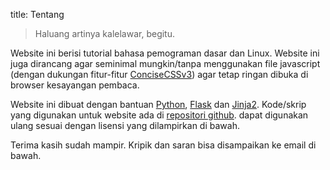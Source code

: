 title: Tentang

> Haluang artinya kalelawar, begitu.

Website ini berisi tutorial bahasa pemograman dasar dan Linux.
Website ini juga dirancang agar seminimal mungkin/tanpa menggunakan file javascript (dengan dukungan fitur-fitur [ConciseCSSv3][1]) agar tetap ringan dibuka di browser kesayangan pembaca. 

Website ini dibuat dengan bantuan [Python][2], [Flask][3] dan [Jinja2][4].
Kode/skrip yang digunakan untuk website ada di [repositori github][5]. dapat digunakan ulang sesuai dengan lisensi yang dilampirkan di bawah.

Terima kasih sudah mampir. Kripik dan saran bisa disampaikan ke email di bawah.


[1]: http://concisecss.com/archive/v3.0.0/
[2]: https://python.org
[3]: http://flask.pocoo.org/
[4]: http://jinja.pocoo.org/
[5]: https://github.com/jockerz/haluang